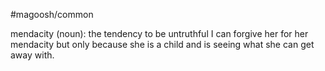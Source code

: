 #magoosh/common

mendacity (noun): the tendency to be untruthful 
I can forgive her for her mendacity but only because she is a child and is seeing what she can get away 
with. 
